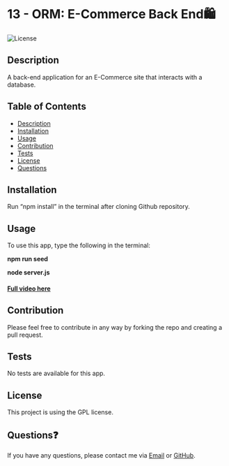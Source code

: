 # 13 - ORM: E-Commerce Back End🛍️
![License](https://img.shields.io/badge/License-GPL-blue)

## Description
A back-end application for an E-Commerce site that interacts with a database.

## Table of Contents
  - [Description](#description)
  - [Installation](#installation)
  - [Usage](#usage)
  - [Contribution](#contribution)
  - [Tests](#tests)
  - [License](#license)
  - [Questions](#questions)

## Installation
Run “npm install” in the terminal after cloning Github repository.

## Usage
To use this app, type the following in the terminal:

**npm run seed**

**node server.js**
#### [Full video here]()

## Contribution
Please feel free to contribute in any way by forking the repo and creating a pull request.

## Tests
No tests are available for this app.

## License
This project is using the GPL license.

## Questions❓
If you have any questions, please contact me via [Email](mailto:liz.mackle@outlook.com) or [GitHub](https://github.com/LizMackle).
